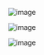![image](https://github.com/user-attachments/assets/c4533e07-bc88-4942-9370-54685575d8d6)



![image](https://github.com/user-attachments/assets/0cb68c26-3b36-47c8-a73f-b5e79b13f7dc)


![image](https://github.com/user-attachments/assets/a3c43c42-2694-4089-b6ea-ccdf7aa93556)


